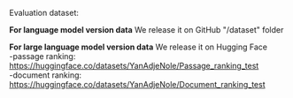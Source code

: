 Evaluation dataset: <br>

**For language model version data**
We release it on GitHub "/dataset" folder

**For large language model version data**
We release it on Hugging Face <br>
-passage ranking: https://huggingface.co/datasets/YanAdjeNole/Passage_ranking_test <br>
-document ranking: https://huggingface.co/datasets/YanAdjeNole/Document_ranking_test
